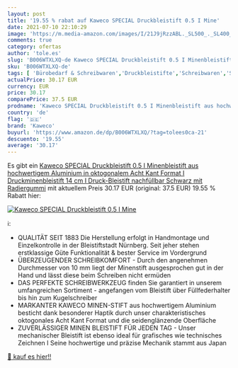 ```yaml
---
layout: post
title: '19.55 % rabat auf Kaweco SPECIAL Druckbleistift 0.5 I Mine'
date: 2021-07-10 22:10:29
image: 'https://m.media-amazon.com/images/I/21J9jRzzABL._SL500_._SL400_.jpg'
comments: true
category: ofertas
author: 'tole.es'
slug: 'B006WTXLXQ-de Kaweco SPECIAL Druckbleistift 0.5 I Minenbleistift aus...'
sku: 'B006WTXLXQ-de'
tags: [ 'Bürobedarf & Schreibwaren','Druckbleistifte','Schreibwaren','Stifte','kaweco', ]
actualPrice: 30.17 EUR
currency: EUR
price: 30.17
comparePrice: 37.5 EUR
prodname: 'Kaweco SPECIAL Druckbleistift 0.5 I Minenbleistift aus hochwertigem Aluminium in oktogonalem Acht Kant Format I Druckminenbleistift 14 cm I Druck-Bleistift nachfüllbar Schwarz mit Radiergummi'
country: 'de'
flag: '🇩🇪'
brand: 'Kaweco'
buyurl: 'https://www.amazon.de/dp/B006WTXLXQ/?tag=tolees0ca-21'
descuento: '19.55'
average: '30.17'
---
```


Es gibt ein [Kaweco SPECIAL Druckbleistift 0.5 I Minenbleistift aus hochwertigem Aluminium in oktogonalem Acht Kant Format I Druckminenbleistift 14 cm I Druck-Bleistift nachfüllbar Schwarz mit Radiergummi](https://www.amazon.de/dp/B006WTXLXQ/?tag=tolees0ca-21) mit aktuellem Preis 30.17 EUR (original: 37.5 EUR) 19.55 % Rabatt hier:

[![Kaweco SPECIAL Druckbleistift 0.5 I Mine](https://m.media-amazon.com/images/I/21J9jRzzABL._SL500_._SL400_.jpg)](https://www.amazon.de/dp/B006WTXLXQ/?tag=tolees0ca-21)

ℹ️:

- QUALITÄT SEIT 1883 Die Herstellung erfolgt in Handmontage und Einzelkontrolle in der Bleistiftstadt Nürnberg. Seit jeher stehen erstklassige Güte Funktionalität & bester Service im Vordergrund
- ÜBERZEUGENDER SCHREIBKOMFORT - Durch den angenehmen Durchmesser von 10 mm liegt der Minenstift ausgesprochen gut in der Hand und lässt diese beim Schreiben nicht ermüden
- DAS PERFEKTE SCHREIBWERKZEUG finden Sie garantiert in unserem umfangreichen Sortiment - angefangen vom Bleistift über Füllfederhalter bis hin zum Kugelschreiber
- MARKANTER KAWECO MINEN-STIFT aus hochwertigem Aluminium besticht dank besonderer Haptik durch unser charakteristisches oktogonales Acht Kant Format und die seidenglänzende Oberfläche
- ZUVERLÄSSIGER MINEN BLEISTIFT FÜR JEDEN TAG - Unser mechanischer Bleistift ist ebenso ideal für grafisches wie technisches Zeichnen I Seine hochwertige und präzise Mechanik stammt aus Japan

[🛒 kauf es hier!!](https://www.amazon.de/dp/B006WTXLXQ/?tag=tolees0ca-21)
